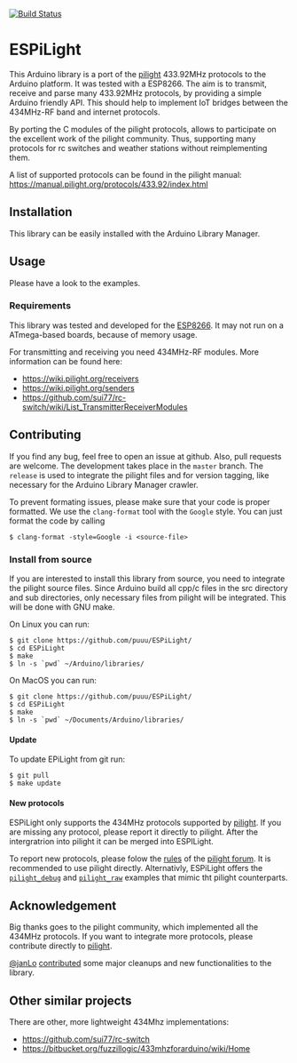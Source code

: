 [![Build Status](https://travis-ci.org/puuu/ESPiLight.svg?branch=master)](https://travis-ci.org/puuu/ESPiLight)

# ESPiLight

This Arduino library is a port of the [pilight](https://pilight.org/)
433.92MHz protocols to the Arduino platform. It was tested with a
ESP8266. The aim is to transmit, receive and parse many 433.92MHz
protocols, by providing a simple Arduino friendly API. This should
help to implement IoT bridges between the 434MHz-RF band and internet
protocols.

By porting the C modules of the pilight protocols, allows to
participate on the excellent work of the pilight community. Thus,
supporting many protocols for rc switches and weather stations without
reimplementing them.

A list of supported protocols can be found in the pilight manual:
https://manual.pilight.org/protocols/433.92/index.html


## Installation

This library can be easily installed with the Arduino Library Manager.


## Usage

Please have a look to the examples.


### Requirements

This library was tested and developed for the
[ESP8266](https://github.com/esp8266/Arduino). It may not run on a
ATmega-based boards, because of memory usage.

For transmitting and receiving you need 434MHz-RF modules. More
information can be found here:
- https://wiki.pilight.org/receivers
- https://wiki.pilight.org/senders
- https://github.com/sui77/rc-switch/wiki/List_TransmitterReceiverModules


## Contributing

If you find any bug, feel free to open an issue at github.  Also, pull
requests are welcome. The development takes place in the `master`
branch. The `release` is used to integrate the pilight files and for
version tagging, like necessary for the Arduino Library Manager
crawler.

To prevent formating issues, please make sure that your code is proper
formatted. We use the `clang-format` tool with the `Google` style.
You can just format the code by calling
```console
$ clang-format -style=Google -i <source-file>
```


### Install from source

If you are interested to install this library from source, you need to
integrate the pilight source files. Since Arduino build all cpp/c
files in the src directory and sub directories, only necessary files
from pilight will be integrated.  This will be done with GNU make.

On Linux you can run:
```console
$ git clone https://github.com/puuu/ESPiLight/
$ cd ESPiLight
$ make
$ ln -s `pwd` ~/Arduino/libraries/
```

On MacOS you can run:
```console
$ git clone https://github.com/puuu/ESPiLight/
$ cd ESPiLight
$ make
$ ln -s `pwd` ~/Documents/Arduino/libraries/
```


#### Update

To update EPiLight from git run:
```console
$ git pull
$ make update
```


#### New protocols

ESPiLight only supports the 434MHz protocols supported by
[pilight](https://pilight.org/). If you are missing any protocol,
please report it directly to pilight. After the intergratrion into
pilight it can be merged into ESPILight.

To report new protocols, please folow the
[rules](https://forum.pilight.org/showthread.php?tid=761) of the
[pilight forum](https://forum.pilight.org/). It is recommended to use
pilight directly. Alternativly, ESPiLight offers the
[`pilight_debug`](examples/pilight_debug/pilight_debug.ino) and
[`pilight_raw`](examples/pilight_raw/pilight_raw.ino) examples that
mimic tht pilight counterparts.


## Acknowledgement

Big thanks goes to the pilight community, which implemented all the
434MHz protocols. If you want to integrate more protocols, please
contribute directly to [pilight](https://pilight.org/).

[@janLo](https://github.com/janLo) [contributed](https://github.com/puuu/ESPiLight/graphs/contributors) some major cleanups and new functionalities to the library.

## Other similar projects

There are other, more lightweight 434Mhz implementations:
- https://github.com/sui77/rc-switch
- https://bitbucket.org/fuzzillogic/433mhzforarduino/wiki/Home
